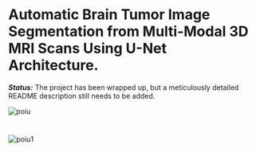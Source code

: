 # Automatic Brain Tumor Image Segmentation from Multi-Modal 3D MRI Scans Using U-Net Architecture.


***_Status:_*** The project has been wrapped up, but a meticulously detailed README description still needs to be added.


![poiu](https://user-images.githubusercontent.com/111432785/233703472-e8d2cbd4-0edc-4d27-9750-b8357253d8c1.png)

# 
![poiu1](https://user-images.githubusercontent.com/111432785/233703450-28d6e226-7cf5-474d-bcb1-1d14f59cce5d.png)
